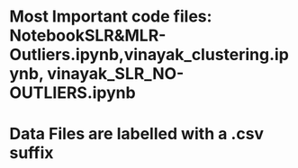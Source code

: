# Most Important code files: NotebookSLR&MLR-Outliers.ipynb,vinayak_clustering.ipynb, vinayak_SLR_NO-OUTLIERS.ipynb
# Data Files are labelled with a .csv suffix
